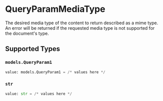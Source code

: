 # QueryParamMediaType

The desired media type of the content to return described as a mime type. An error will be returned if the requested media type is not supported for the document's type.


## Supported Types

### `models.QueryParam1`

```python
value: models.QueryParam1 = /* values here */
```

### `str`

```python
value: str = /* values here */
```

